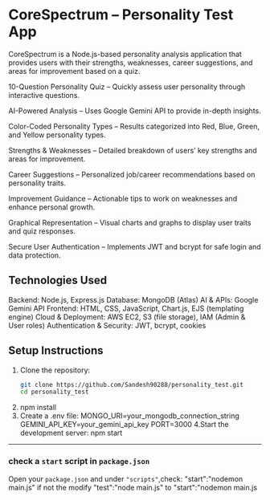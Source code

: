 # CoreSpectrum – Personality Test App

CoreSpectrum is a Node.js-based personality analysis application that provides users with their strengths, weaknesses, career suggestions, and areas for improvement based on a quiz.

10-Question Personality Quiz – Quickly assess user personality through interactive questions.

AI-Powered Analysis – Uses Google Gemini API to provide in-depth insights.

Color-Coded Personality Types – Results categorized into Red, Blue, Green, and Yellow personality types.

Strengths & Weaknesses – Detailed breakdown of users’ key strengths and areas for improvement.

Career Suggestions – Personalized job/career recommendations based on personality traits.

Improvement Guidance – Actionable tips to work on weaknesses and enhance personal growth.

Graphical Representation – Visual charts and graphs to display user traits and quiz responses.

Secure User Authentication – Implements JWT and bcrypt for safe login and data protection.

## Technologies Used
Backend: Node.js, Express.js
Database: MongoDB (Atlas)
AI & APIs: Google Gemini API
Frontend: HTML, CSS, JavaScript, Chart.js, EJS (templating engine)
Cloud & Deployment: AWS EC2, S3 (file storage), IAM (Admin & User roles)
Authentication & Security: JWT, bcrypt, cookies

## Setup Instructions

1. Clone the repository:
   ```bash
   git clone https://github.com/Sandesh90288/personality_test.git
   cd personality_test
2. npm install
3. Create a .env file:
    MONGO_URI=your_mongodb_connection_string
    GEMINI_API_KEY=your_gemini_api_key
    PORT=3000
4.Start the development server:
  npm start

---

### check a `start` script in `package.json`

Open your `package.json` and under `"scripts"`,check:
"start":"nodemon main.js"
if not the modify "test":"node main.js" to "start":"nodemon main.js


